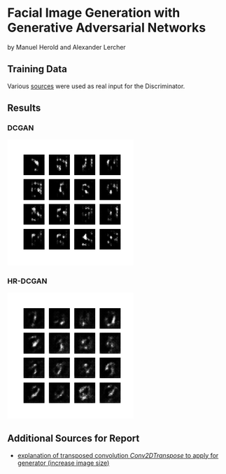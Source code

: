 # Facial Image Generation with Generative Adversarial Networks
by Manuel Herold and Alexander Lercher

## Training Data
Various [sources](training_images/readme.md) were used as real input for the Discriminator.

## Results
### DCGAN
![DCGAN](gan/models/dcgan/progress.gif)

### HR-DCGAN
![HR-DCGAN](gan/models/hr_dcgan/progress.gif)

## Additional Sources for Report

- [explanation of transposed convolution _Conv2DTranspose_ to apply for generator (increase image size)](https://towardsdatascience.com/types-of-convolutions-in-deep-learning-717013397f4d)